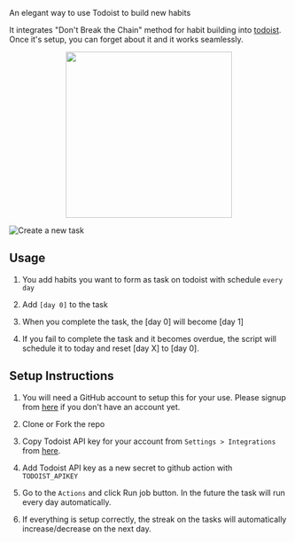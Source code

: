 An elegant way to use Todoist to build new habits

It integrates "Don't Break the Chain" method for habit building into [todoist](http://todoist.com/). Once it's setup, you can forget about it and it works seamlessly.  

<!-- ![Todoist Task Screenshot](https://i.imgur.com/HbWw5tu.jpeg?style=centerme) -->
<p align="center">
    <img width="300"  src="https://i.imgur.com/HbWw5tu.jpeg"/>
</p>

![Create a new task](https://i.imgur.com/9Ld5dvb.png)
## Usage

1. You add habits you want to form as task on todoist with schedule `every day`


2. Add `[day 0]` to the task

3. When you complete the task, the [day 0] will become [day 1]

4. If you fail to complete the task and it becomes overdue, the script will schedule it to today and reset [day X] to [day 0].

## Setup Instructions
1. You will need a GitHub account to setup this for your use. Please signup from [here](https://github.com/join) if you don't have an account yet. 

2. Clone or Fork the repo

3. Copy Todoist API key for your account from `Settings > Integrations` from [here](https://todoist.com/prefs/integrations).  

4. Add Todoist API key as a new secret to github action with `TODOIST_APIKEY`

5. Go to the `Actions` and click Run job button. In the future the task will run every day automatically. 

6. If everything is setup correctly, the streak on the tasks will automatically increase/decrease on the next day.

